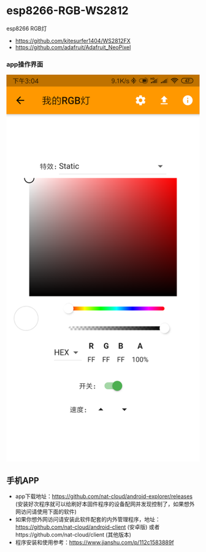 # esp8266-RGB-WS2812
esp8266 RGB灯

* https://github.com/kitesurfer1404/WS2812FX
* https://github.com/adafruit/Adafruit_NeoPixel

### app操作界面 
![image](./images/Screenshot.png)
## 手机APP 
- app下载地址：https://github.com/nat-cloud/android-explorer/releases (安装好次程序就可以给刷好本固件程序的设备配网并发现控制了，如果想外网访问请使用下面的软件)
- 如果你想外网访问请安装此软件配套的内外管理程序，地址：https://github.com/nat-cloud/android-client (安卓版) 或者https://github.com/nat-cloud/client (其他版本)
- 程序安装和使用参考：https://www.jianshu.com/p/112c1583889f
